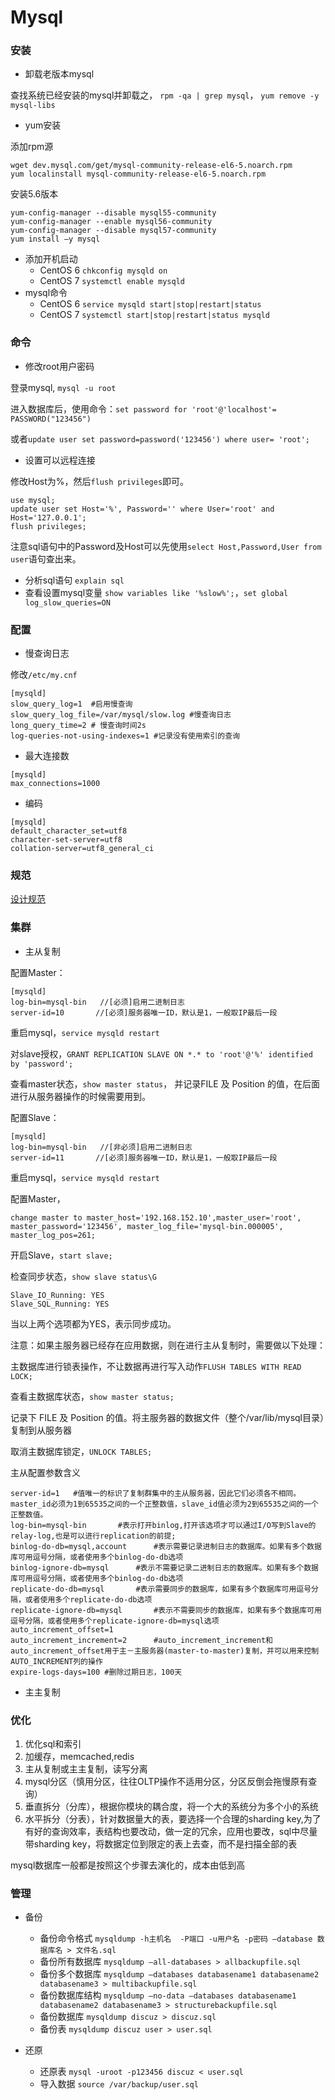 # Mysql

### 安装

- 卸载老版本mysql

查找系统已经安装的mysql并卸载之， `rpm -qa | grep mysql`， `yum remove -y mysql-libs`

- yum安装

添加rpm源
```shell
wget dev.mysql.com/get/mysql-community-release-el6-5.noarch.rpm
yum localinstall mysql-community-release-el6-5.noarch.rpm
```
安装5.6版本
```shell
yum-config-manager --disable mysql55-community
yum-config-manager --enable mysql56-community
yum-config-manager --disable mysql57-community
yum install –y mysql
```

- 添加开机启动
	- CentOS 6 `chkconfig mysqld on`
	- CentOS 7 `systemctl enable mysqld`
- mysql命令
	- CentOS 6 `service mysqld start|stop|restart|status`
	- CentOS 7 `systemctl start|stop|restart|status mysqld`

### 命令

- 修改root用户密码

登录mysql, `mysql -u root`

进入数据库后，使用命令：`set password for 'root'@'localhost'= PASSWORD("123456")`

或者`update user set password=password('123456') where user= 'root';`

- 设置可以远程连接

修改Host为%，然后`flush privileges`即可。
```shell
use mysql;
update user set Host='%', Password='' where User='root' and Host='127.0.0.1';
flush privileges;
```
注意sql语句中的Password及Host可以先使用`select Host,Password,User from user`语句查出来。

- 分析sql语句 `explain sql`
- 查看设置mysql变量 `show variables like '%slow%';`，`set global log_slow_queries=ON`

### 配置

- 慢查询日志

修改`/etc/my.cnf`
```shell
[mysqld]
slow_query_log=1  #启用慢查询
slow_query_log_file=/var/mysql/slow.log #慢查询日志
long_query_time=2 # 慢查询时间2s
log-queries-not-using-indexes=1 #记录没有使用索引的查询
```

- 最大连接数

```shell
[mysqld]
max_connections=1000
```

- 编码

```shell
[mysqld]
default_character_set=utf8
character-set-server=utf8
collation-server=utf8_general_ci
```

### 规范

[设计规范](https://github.com/MrYang/dev-ops/blob/master/blogs/sql设计规范.md)

### 集群

- 主从复制

配置Master：

```shell
[mysqld]
log-bin=mysql-bin   //[必须]启用二进制日志
server-id=10       //[必须]服务器唯一ID，默认是1，一般取IP最后一段
```

重启mysql，`service mysqld restart`

对slave授权，`GRANT REPLICATION SLAVE ON *.* to 'root'@'%' identified by 'password';`

查看master状态，`show master status`， 并记录FILE 及 Position 的值，在后面进行从服务器操作的时候需要用到。

配置Slave：

```shell
[mysqld]
log-bin=mysql-bin   //[非必须]启用二进制日志
server-id=11       //[必须]服务器唯一ID，默认是1，一般取IP最后一段
```

重启mysql，`service mysqld restart`

配置Master，

`change master to master_host='192.168.152.10',master_user='root', master_password='123456', master_log_file='mysql-bin.000005', master_log_pos=261;`

开启Slave，`start slave;`

检查同步状态，`show slave status\G`

```shell
Slave_IO_Running: YES
Slave_SQL_Running: YES
```
当以上两个选项都为YES，表示同步成功。

注意：如果主服务器已经存在应用数据，则在进行主从复制时，需要做以下处理：

主数据库进行锁表操作，不让数据再进行写入动作`FLUSH TABLES WITH READ LOCK;`

查看主数据库状态，`show master status;`

记录下 FILE 及 Position 的值。将主服务器的数据文件（整个/var/lib/mysql目录）复制到从服务器

取消主数据库锁定，`UNLOCK TABLES;`

主从配置参数含义
```shell
server-id=1   #值唯一的标识了复制群集中的主从服务器，因此它们必须各不相同。master_id必须为1到65535之间的一个正整数值，slave_id值必须为2到65535之间的一个正整数值。
log-bin=mysql-bin       #表示打开binlog,打开该选项才可以通过I/O写到Slave的relay-log,也是可以进行replication的前提;
binlog-do-db=mysql,account		#表示需要记录进制日志的数据库。如果有多个数据库可用逗号分隔，或者使用多个binlog-do-db选项
binlog-ignore-db=mysql		#表示不需要记录二进制日志的数据库。如果有多个数据库可用逗号分隔，或者使用多个binlog-do-db选项
replicate-do-db=mysql 		#表示需要同步的数据库，如果有多个数据库可用逗号分隔，或者使用多个replicate-do-db选项
replicate-ignore-db=mysql		#表示不需要同步的数据库，如果有多个数据库可用逗号分隔，或者使用多个replicate-ignore-db=mysql选项
auto_increment_offset=1
auto_increment_increment=2		#auto_increment_increment和auto_increment_offset用于主－主服务器(master-to-master)复制，并可以用来控制AUTO_INCREMENT列的操作
expire-logs-days=100 #删除过期日志，100天
```

- 主主复制

### 优化

1. 优化sql和索引
2. 加缓存，memcached,redis
3. 主从复制或主主复制，读写分离
4. mysql分区（慎用分区，往往OLTP操作不适用分区，分区反倒会拖慢原有查询）
5. 垂直拆分（分库），根据你模块的耦合度，将一个大的系统分为多个小的系统
6. 水平拆分（分表），针对数据量大的表，要选择一个合理的sharding key,为了有好的查询效率，表结构也要改动，做一定的冗余，应用也要改，sql中尽量带sharding key，将数据定位到限定的表上去查，而不是扫描全部的表

mysql数据库一般都是按照这个步骤去演化的，成本由低到高

### 管理

- 备份
	- 备份命令格式 `mysqldump -h主机名  -P端口 -u用户名 -p密码 –database 数据库名 > 文件名.sql`
	- 备份所有数据库 `mysqldump –all-databases > allbackupfile.sql`
	- 备份多个数据库 `mysqldump –databases databasename1 databasename2 databasename3 > multibackupfile.sql`
	- 备份数据库结构 `mysqldump –no-data –databases databasename1 databasename2 databasename3 > structurebackupfile.sql`
	- 备份数据库 `mysqldump discuz > discuz.sql`
	- 备份表 `mysqldump discuz user > user.sql`

- 还原
	- 还原表 `mysql -uroot -p123456 discuz < user.sql`
	- 导入数据 `source /var/backup/user.sql`
